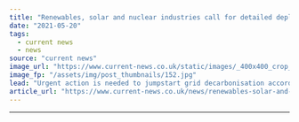 ```yaml
---
title: "Renewables, solar and nuclear industries call for detailed deployment roadmap for decarbonisation"
date: "2021-05-20"
tags: 
  - current news
  - news
source: "current news"
image_url: "https://www.current-news.co.uk/static/images/_400x400_crop_center-center/Solar-farm-generic-credit-Andreas-Gücklhorn-Unsplash.jpg"
image_fp: "/assets/img/post_thumbnails/152.jpg"
lead: "​Urgent action is needed to jumpstart grid decarbonisation according to the Nuclear Industry Association, RenewableUK and Solar Energy UK."
article_url: "https://www.current-news.co.uk/news/renewables-solar-and-nuclear-industry-call-for-detailed-deployment-roadmap-for-decarbonisation?utm_source=rss-feeds&utm_medium=rss&utm_campaign=rss"
---
```


---
